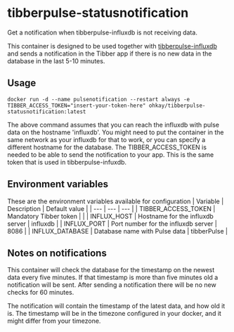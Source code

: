 # tibberpulse-statusnotification
Get a notification when tibberpulse-influxdb is not receiving data.

This container is designed to be used together with [tibberpulse-influxdb](https://hub.docker.com/r/turbosnute/tibberpulse-influxdb) and sends a notification in the Tibber app if there is no new data in the database in the last 5-10 minutes.

## Usage
```
docker run -d --name pulsenotification --restart always -e TIBBER_ACCESS_TOKEN="insert-your-token-here" ohkay/tibberpulse-statusnotification:latest
```
The above command assumes that you can reach the influxdb with pulse data on the hostname 'influxdb'. You might need to put the container in the same network as your influxdb for that to work, or you can specify a different hostname for the database. The TIBBER_ACCESS_TOKEN is needed to be able to send the notification to your app. This is the same token that is used in tibberpulse-infuxdb.

## Environment variables
These are the environment variables available for configuration
| Variable | Description | Default value |
| --- | --- | --- |
| TIBBER_ACCESS_TOKEN | Mandatory Tibber token |  |
| INFLUX_HOST | Hostname for the influxdb server | influxdb |
| INFLUX_PORT | Port number for the influxdb server | 8086 |
| INFLUX_DATABASE | Database name with Pulse data | tibberPulse |

## Notes on notifications
This container will check the database for the timestamp on the newest data every five minutes. If that timestamp is more than five minutes old a notification will be sent. After sending a notification there will be no new checks for 60 minutes.

The notification will contain the timestamp of the latest data, and how old it is. The timestamp will be in the timezone configured in your docker, and it might differ from your timezone.